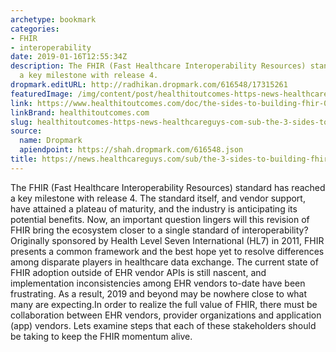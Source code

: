 ```yaml
---
archetype: bookmark
categories:
- FHIR
- interoperability
date: 2019-01-16T12:55:34Z
description: The FHIR (Fast Healthcare Interoperability Resources) standard has reached
  a key milestone with release 4.
dropmark.editURL: http://radhikan.dropmark.com/616548/17315261
featuredImage: /img/content/post/healthitoutcomes-https-news-healthcareguys-com-sub-the-3-sides-to-building-fhir.JPG
link: https://www.healthitoutcomes.com/doc/the-sides-to-building-fhir-0001
linkBrand: healthitoutcomes.com
slug: healthitoutcomes-https-news-healthcareguys-com-sub-the-3-sides-to-building-fhir
source:
  name: Dropmark
  apiendpoint: https://shah.dropmark.com/616548.json
title: https://news.healthcareguys.com/sub/the-3-sides-to-building-fhir/
---
```

The FHIR (Fast Healthcare Interoperability Resources) standard has reached a key milestone with release 4. The standard itself, and vendor support, have attained a plateau of maturity, and the industry is anticipating its potential benefits. Now, an important question lingers will this revision of FHIR bring the ecosystem closer to a single standard of interoperability?Originally sponsored by Health Level Seven International (HL7) in 2011, FHIR presents a common framework and the best hope yet to resolve differences among disparate players in healthcare data exchange. The current state of FHIR adoption outside of EHR vendor APIs is still nascent, and implementation inconsistencies among EHR vendors to-date have been frustrating. As a result, 2019 and beyond may be nowhere close to what many are expecting.In order to realize the full value of FHIR, there must be collaboration between EHR vendors, provider organizations and application (app) vendors. Lets examine steps that each of these stakeholders should be taking to keep the FHIR momentum alive.

